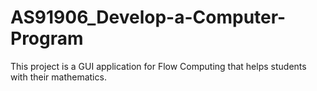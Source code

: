 # AS91906_Develop-a-Computer-Program
This project is a GUI application for Flow Computing that helps students with their mathematics.
